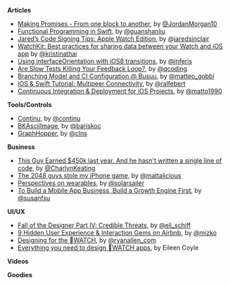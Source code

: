 **Articles**

* [Making Promises - From one block to another](https://medium.com/the-traveled-ios-developers-guide/making-promises-417f13da901f), by [@JordanMorgan10](https://twitter.com/JordanMorgan10)
* [Functional Programming in Swift](http://jamesonquave.com/blog/functional-programming-in-swift/), by [@guanshanliu](https://twitter.com/guanshanliu)
* [Jared’s Code Signing Tips: Apple Watch Edition](http://blog.jaredsinclair.com/post/117350678170/jareds-code-signing-tips-apple-watch-edition), by [@jaredsinclair](https://twitter.com/jaredsinclair)
* [WatchKit: Best practices for sharing data between your Watch and iOS app](http://www.kristinathai.com/watchkit-best-practices-for-sharing-data-between-your-watch-and-ios-app/) by [@kristinathai](https://twitter.com/kristinathai)
* [Using interfaceOrientation with iOS8 transitions](http://blog.inferis.org/blog/2015/04/27/ios8-and-interfaceorientation/), by [@inferis](https://twitter.com/inferis)
* [Are Slow Tests Killing Your Feedback Loop?](http://qualitycoding.org/slow-tests/), by [@qcoding](https://twitter.com/qcoding)
* [Branching Model and CI Configuration @ Busuu](http://matteogobbi.github.io/blog/2015/04/27/branches-model-and-ci-configuration-at-busuu/), by [@matteo_gobbi](https://twitter.com/matteo_gobbi)
* [iOS & Swift Tutorial: Multipeer Connectivity](http://www.ralfebert.de/tutorials/ios-swift-multipeer-connectivity/), by [@ralfebert](https://twitter.com/ralfebert)
* [Continuous Integration & Deployment for iOS Projects](https://medium.com/ribot-labs/continuous-integration-deployment-for-ios-projects-7358b72ca2e9), by [@matto1990](https://twitter.com/matto1990)

**Tools/Controls**

* [Continu](http://www.continu.co/), by [@continu](https://twitter.com/continu)
* [BKAsciiImage](https://github.com/bkoc/BKAsciiImage), by [@bariskoc](https://twitter.com/bariskoc)
* [GraphHopper](https://github.com/graphhopper/graphhopper-ios), by [@clns](https://twitter.com/calinseciu)

**Business**

* [This Guy Earned $450k last year. And he hasn't written a single line of code](https://medium.com/@CharlynKeating/if-you-re-an-app-developer-who-isn-t-making-a-decent-living-from-the-app-stores-there-s-someone-ac5082d8de47), by [@CharlynKeating](https://twitter.com/CharlynKeating)
* [The 2048 guys stole my iPhone game](https://medium.com/ios-game-development/the-2048-guys-stole-my-iphone-game-5ba541283c4d), by [@mattalicious](https://twitter.com/mattalicious)
* [Perspectives on wearables](http://solarsailer.net/2015/04/wearables), by [@solarsailer](https://twitter.com/solarsailer)
* [To Build a Mobile App Business, Build a Growth Engine First](http://www.500.co/mobile-growth-engine-branch/), by [@susanfsu](https://twitter.com/susanfsu)


**UI/UX**

* [Fall of the Designer Part IV: Credible Threats](http://www.elischiff.com/blog/2015/4/28/fall-of-the-designer-part-iv-credible-threats), by [@eli_schiff](https://twitter.com/eli_schiff)
* [9 Hidden User Experience & Interaction Gems on Airbnb](https://medium.com/@mizko/9-hidden-user-experience-interaction-gems-on-airbnb-3330e762bebe), by [@mizko](https://twitter.com/mizko)
* [Designing for the WATCH](http://webdesign.tutsplus.com/articles/designing-for-the-watch--cms-23818), by [@ryanallen_com](https://twitter.com/ryanallen_com)
* [Everything you need to design WATCH apps](http://blog.fluidui.com/design-resources-for-apple-watch/), by Eileen Coyle

**Videos**


**Goodies**

